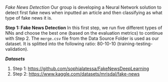 *Fake News Detection*
Our group is developing a Neural Network solution to detect first fake news when inputted an article and then classifying as what type of fake news it is.

**Step 1: Fake News Detection**
In this first step, we run five different types of NNs and choose the best one (based on the evaluation metrics) to continue with Step 2. The `merge.csv` file from the Data Source Folder is used as our dataset. It is splitted into the following ratio: 80-10-10 (training-testing-validation).

***Datasets***
1. Step 1: https://github.com/sophialatessa/FakeNewsDeepLearning
2. Step 2: https://www.kaggle.com/datasets/mrisdal/fake-news
